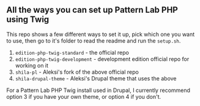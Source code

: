 ## All the ways you can set up Pattern Lab PHP using Twig

This repo shows a few different ways to set it up, pick which one you want to use, then go to it's folder to read the readme and run the `setup.sh`.

1. `edition-php-twig-standard` - the official repo
1. `edition-php-twig-development` - development edition official repo for working on it
2. `shila-pl` - Aleksi's fork of the above official repo
3. `shila-drupal-theme` - Aleksi's Drupal theme that uses the above

For a Pattern Lab PHP Twig install used in Drupal, I currently recommend option 3 if you have your own theme, or option 4 if you don't.

